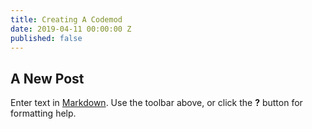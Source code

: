 ```yaml
---
title: Creating A Codemod
date: 2019-04-11 00:00:00 Z
published: false
---
```


## A New Post

Enter text in [Markdown](http://daringfireball.net/projects/markdown/). Use the toolbar above, or click the **?** button for formatting help.
